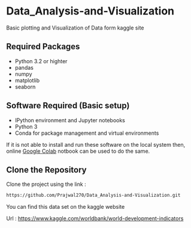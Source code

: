 # Data_Analysis-and-Visualization
Basic plotting and Visualization of Data form kaggle site

## Required Packages

- Python 3.2 or highter
- pandas
- numpy
- matplotlib 
- seaborn

## Software Required (Basic setup)
- IPython environment and Jupyter notebooks
- Python 3
- Conda for package management and virtual environments

If it is not able to install and run these software on the local system
then, online [Google Colab](https://colab.research.google.com/) notbook can be used to do the same.

## Clone the Repository

Clone the project using the link :

```bash
https://github.com/Prajwal270/Data_Analysis-and-Visualization.git
```


You can find this data set on the kaggle website 

Url : https://www.kaggle.com/worldbank/world-development-indicators
